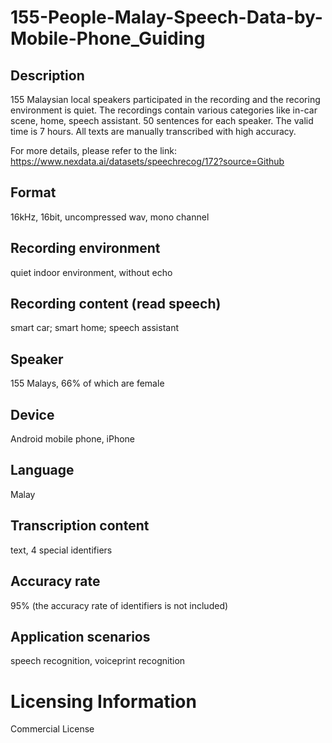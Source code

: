 # 155-People-Malay-Speech-Data-by-Mobile-Phone_Guiding


## Description
155 Malaysian local speakers participated in the recording and the recoring environment is quiet. The recordings contain various categories like in-car scene, home, speech assistant. 50 sentences for each speaker. The valid time is 7 hours. All texts are manually transcribed with high accuracy.

For more details, please refer to the link: https://www.nexdata.ai/datasets/speechrecog/172?source=Github


## Format
16kHz, 16bit, uncompressed wav, mono channel

## Recording environment
quiet indoor environment, without echo

## Recording content (read speech)
smart car; smart home; speech assistant

## Speaker
155 Malays, 66% of which are female

## Device
Android mobile phone, iPhone

## Language
Malay

## Transcription content
text, 4 special identifiers

## Accuracy rate
95% (the accuracy rate of identifiers is not included)

## Application scenarios
speech recognition, voiceprint recognition

# Licensing Information
Commercial License
